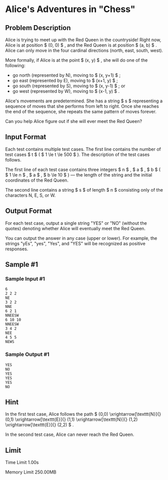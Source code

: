 # Alice's Adventures in "Chess"

## Problem Description

Alice is trying to meet up with the Red Queen in the countryside! Right now, Alice is at position $ (0, 0) $ , and the Red Queen is at position $ (a, b) $ . Alice can only move in the four cardinal directions (north, east, south, west).

More formally, if Alice is at the point $ (x, y) $ , she will do one of the following:

- go north (represented by N), moving to $ (x, y+1) $ ;
- go east (represented by E), moving to $ (x+1, y) $ ;
- go south (represented by S), moving to $ (x, y-1) $ ; or
- go west (represented by W), moving to $ (x-1, y) $ .

Alice's movements are predetermined. She has a string $ s $ representing a sequence of moves that she performs from left to right. Once she reaches the end of the sequence, she repeats the same pattern of moves forever.

Can you help Alice figure out if she will ever meet the Red Queen?

## Input Format

Each test contains multiple test cases. The first line contains the number of test cases $ t $ ( $ 1 \le t \le 500 $ ). The description of the test cases follows.

The first line of each test case contains three integers $ n $ , $ a $ , $ b $ ( $ 1 \le n $ , $ a $ , $ b \le 10 $ ) — the length of the string and the initial coordinates of the Red Queen.

The second line contains a string $ s $ of length $ n $ consisting only of the characters N, E, S, or W.

## Output Format

For each test case, output a single string "YES" or "NO" (without the quotes) denoting whether Alice will eventually meet the Red Queen.

You can output the answer in any case (upper or lower). For example, the strings "yEs", "yes", "Yes", and "YES" will be recognized as positive responses.

## Sample #1

### Sample Input #1

```
6
2 2 2
NE
3 2 2
NNE
6 2 1
NNEESW
6 10 10
NNEESW
3 4 2
NEE
4 5 5
NEWS
```

### Sample Output #1

```
YES
NO
YES
YES
YES
NO
```

## Hint

In the first test case, Alice follows the path $ (0,0) \xrightarrow[\texttt{N}]{} (0,1) \xrightarrow[\texttt{E}]{} (1,1) \xrightarrow[\texttt{N}]{} (1,2) \xrightarrow[\texttt{E}]{} (2,2) $ .

In the second test case, Alice can never reach the Red Queen.

## Limit



Time Limit
1.00s

Memory Limit
250.00MB